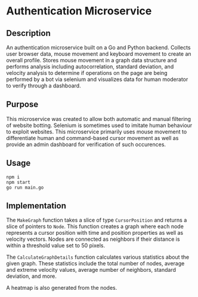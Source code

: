 # Authentication Microservice 

## Description

An authentication microservice built on a Go and Python backend. Collects user browser data, mouse movement and keyboard movement to create an overall profile. Stores mouse movement in a graph data structure and performs analysis including autocorrelation, standard deviation, and velocity analysis to determine if operations on the page are being performed by a bot via selenium and visualizes data for human moderator to verify through a dashboard.

## Purpose

This microservice was created to allow both automatic and manual filtering of website botting. Selenium is sometimes used to imitate human behaviour to exploit websites. This microservice primarily uses mouse movement to differentiate human and command-based cursor movement as well as provide an admin dashboard for verification of such occurences.

## Usage

```
npm i
npm start
go run main.go
```

## Implementation

The `MakeGraph` function takes a slice of type `CursorPosition` and returns a slice of pointers to `Node`. This function creates a graph where each node represents a cursor position with time and position properties as well as velocity vectors. Nodes are connected as neighbors if their distance is within a threshold value set to 50 pixels.

The `CalculateGraphDetails` function calculates various statistics about the given graph. These statistics include the total number of nodes, average and extreme velocity values, average number of neighbors, standard deviation, and more.

A heatmap is also generated from the nodes.
